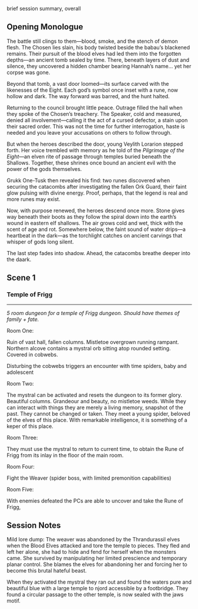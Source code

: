 brief session summary, overall

## Opening Monologue
The battle still clings to them—blood, smoke, and the stench of demon flesh. The Chosen lies slain, his body twisted beside the babau’s blackened remains. Their pursuit of the blood elves had led them into the forgotten depths—an ancient tomb sealed by time. There, beneath layers of dust and silence, they uncovered a hidden chamber bearing Hannah’s name… yet her corpse was gone.

Beyond that tomb, a vast door loomed—its surface carved with the likenesses of the Eight. Each god’s symbol once inset with a rune, now hollow and dark. The way forward was barred, and the hunt halted.

Returning to the council brought little peace. Outrage filled the hall when they spoke of the Chosen’s treachery. The Speaker, cold and measured, denied all involvement—calling it the act of a cursed defector, a stain upon their sacred order. This was not the time for further interrogation, haste is needed and you leave your accusations on others to follow through.

But when the heroes described the door, young Veylith Lorarion stepped forth. Her voice trembled with memory as he told of the _Pilgrimage of the Eight_—an elven rite of passage through temples buried beneath the Shallows. Together, these shrines once bound an ancient evil with the power of the gods themselves.

Grukk One-Tusk then revealed his find: two runes discovered when securing the catacombs after investigating the fallen Ork Guard, their faint glow pulsing with divine energy. Proof, perhaps, that the legend is real and more runes may exist.

Now, with purpose renewed, the heroes descend once more. Stone gives way beneath their boots as they follow the spiral down into the earth’s wound in eastern elf shallows. The air grows cold and wet, thick with the scent of age and rot. Somewhere below, the faint sound of water drips—a heartbeat in the dark—as the torchlight catches on ancient carvings that whisper of gods long silent.

The last step fades into shadow. Ahead, the catacombs breathe deeper into the daark.
## Scene 1

### Temple of Frigg
---
*5 room dungeon for a temple of Frigg dungeon. Should have themes of family + fate.*

Room One: 

Ruin of vast hall, fallen columns. Mistletoe overgrown running rampant. Northern alcove contains a mystral orb sitting atop rounded setting. Covered in cobwebs.

Disturbing the cobwebs triggers an encounter with time spiders, baby and adolescent

Room Two: 

The mystral can be activated and resets the dungeon to its former glory. Beautiful columns. Grandeour and beauty, no mistletoe weeds. While they can interact with things they are merely a living memory, snapshot of the past. They cannot be changed or taken. They meet a young spider, beloved of the elves of this place. With remarkable intelligence, it is something of a keper of this place.

Room Three: 

They must use the mystral to return to current time, to obtain the Rune of Frigg from its inlay in the floor of the main room.

Room Four: 

Fight the Weaver (spider boss, with limited premonition capabilities)

Room Five: 

With enemies defeated the PCs are able to uncover and take the Rune of Frigg,

## Session Notes

Mild lore dump: The weaver was abandoned by the Thrandurassil elves when the Blood Elves attacked and tore the temple to pieces. They fled and left her alone, she had to hide and fend for herself when the monsters came. She survived by manipulating her limited prescience and temporary planar control. She blames the elves for abandoning her and forcing her to become this brutal hateful beast.

When they activated the mystral they ran out and found the waters pure and beautiful blue with a large temple to njord accessible by a footbridge. They found a circular passage to the other temple, is now sealed with the jaws motif.
